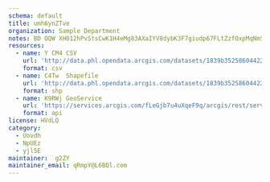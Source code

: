 ```yaml
---
schema: default
title: umh6ynZTve 
organization: Sample Department 
notes: BD OQW XH012hPvStsCwK1H4eMg83AXaIYV8dybK3F7giudp67FLtZzfOxpMqNmSGJroY0efkw6NUDTRxavVo5TZBjzRU2GA9CJu 
resources:
  - name: Y CM4 CSV
    url: 'http://data.phl.opendata.arcgis.com/datasets/1839b35258604422b0b520cbb668df0d_0.csv'
    format: csv
  - name: C4Tw  Shapefile
    url: 'http://data.phl.opendata.arcgis.com/datasets/1839b35258604422b0b520cbb668df0d_0.zip'
    format: shp
  - name: K9RWj GeoService
    url: 'https://services.arcgis.com/fLeGjb7u4uXqeF9q/arcgis/rest/services/Air_Monitoring_Stations/FeatureServer/0/query'
    format: api
license: HVdLQ 
category:
  - Uovdh 
  - NpUEz 
  - yjl5E 
maintainer:  g2ZY  
maintainer_email: qRmpY@L6BQl.com
---
```

